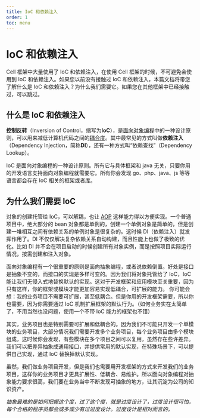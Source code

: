 ```yaml
---
title: IoC 和依赖注入
order: 1
toc: menu
---
```


# IoC 和依赖注入


Cell 框架中大量使用了 IoC 和依赖注入，在使用 Cell 框架的时候，不可避免会使用到 IoC 和依赖注入。如果您以前没有接触过 IoC 和依赖注入，本篇文档将带您了解什么是 IoC 和依赖注入？为什么我们需要它。如果您在其他框架中已经接触过，可以跳过。


## 什么是 IoC 和依赖注入

**控制反转**（Inversion of Control，缩写为**IoC**），是[面向对象编程](https://link.zhihu.com/?target=https%3A//zh.wikipedia.org/wiki/%25E9%259D%25A2%25E5%2590%2591%25E5%25AF%25B9%25E8%25B1%25A1%25E7%25BC%2596%25E7%25A8%258B)中的一种设计原则，可以用来减低计算机代码之间的[耦合度](https://link.zhihu.com/?target=https%3A//zh.wikipedia.org/wiki/%25E8%2580%25A6%25E5%2590%2588%25E5%25BA%25A6_%28%25E8%25A8%2588%25E7%25AE%2597%25E6%25A9%259F%25E7%25A7%2591%25E5%25AD%25B8%29)。其中最常见的方式叫做**依赖注入**（Dependency Injection，简称**DI**），还有一种方式叫“依赖查找”（Dependency Lookup）。


IoC 是面向对象编程的一种设计原则。所有它与具体框架和 java 无关，只要你用的开发语言支持面向对象编程就需要它。所有你会发现 go、php、java、js 等等语言都会存在 IoC 相关的框架或者库。


## 为什么我们需要 IoC


对象的创建托管给 IoC，可以解耦，也让 [AOP](https://www.yuque.com/cellbang/cell/agvzcl) 这样能力得以方便实现。一个普通项目中，绝大部分的 bean 对象都是单例的，创建一个单例对象是简单的，但是创建一堆相互之间有依赖关系的单例对象是很复杂的。这时候 DI（依赖注入）就发挥作用了。DI 不仅仅解决复杂依赖关系自动构建，而且性能上也做了极致的优化。比如 DI 并不会在项目启动的时候创建所有对象实例，而是按照项目实际运行情况，按需创建和注入对象。


面向对象编程有一个很重要的原则是面向抽象编程，或者说依赖倒置。好处是接口是抽象不变的，而接口的实现是多样可变的。因为我们将对象托管给了 IoC，IoC 能让我们无侵入式地替换默认的实现。这对于开发框架和应用模块至关重要，因为只有这样，你的框架或模块才能更加容易实现低耦合，可扩展的能力。
你可能会想：我的业务项目不需要可扩展，甚至低耦合。但是你用的开发框架需要，所以你也需要，因为你需要通过 IoC 机制扩展框架的默认行为。（如何业务实在太简单了，不用当然也没问题，使用一个不带 IoC 能力的框架也不错）


其实，业务项目也是特别需要可扩展和低耦合的。因为我们不可能只开发一个单模块的业务项目，大部分情况我们需要开发多个业务项目，每个业务项目由多个模块组成，这时候你会发现，有些模块在多个项目之间可以复用，虽然存在些许差异。我们可以把差异抽象成通用接口，并提供常用的默认实现，在特殊场景下，可以提供自己实现，通过 IoC 替换掉默认实现。


虽然，我们做业务项目开发，但是我们也需要用开发框架的方式来开发我们的业务项目，这样你的业务项目才更具扩展性、低耦合、易维护。所以面向对象编程对抽象能力要求很高，我们要在业务当中不断发现可抽象的地方，让其沉淀为公司的知识资产。


_抽象最难的是如何把握这个度，过了这个度，就是过度设计了，过度设计很可怕，每个合格的程序员都会或多或少有过过度设计。过度设计是相对而言的。_
